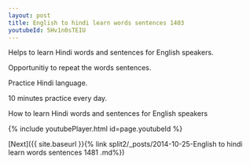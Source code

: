 ```yaml
---
layout: post
title: English to hindi learn words sentences 1403 
youtubeId: 5Hv1n0sTEIU
---
```

 
 
Helps to learn Hindi words and sentences for English speakers.

Opportunitiy to repeat the words sentences. 

Practice Hindi language. 
 
10 minutes practice every day. 
 
How to learn Hindi words and sentences for English speakers 
 
{% include youtubePlayer.html id=page.youtubeId %}
 
 
[Next]({{ site.baseurl }}{% link  split2/_posts/2014-10-25-English to hindi learn words sentences 1481 .md%})
 
